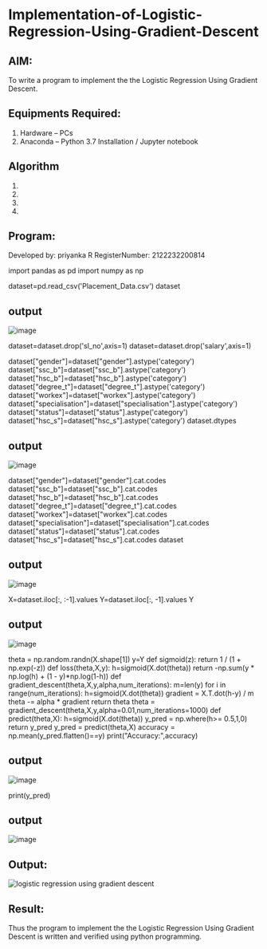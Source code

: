 # Implementation-of-Logistic-Regression-Using-Gradient-Descent

## AIM:
To write a program to implement the the Logistic Regression Using Gradient Descent.

## Equipments Required:
1. Hardware – PCs
2. Anaconda – Python 3.7 Installation / Jupyter notebook

## Algorithm
1. 
2. 
3. 
4. 

## Program:
Developed by: priyanka R
RegisterNumber: 2122232200814

import pandas as pd
import numpy as np

dataset=pd.read_csv('Placement_Data.csv')
dataset

## output
![image](https://github.com/user-attachments/assets/14fe8da7-f734-4010-b6db-7df0f6fd9667)

dataset=dataset.drop('sl_no',axis=1)
dataset=dataset.drop('salary',axis=1)

dataset["gender"]=dataset["gender"].astype('category')
dataset["ssc_b"]=dataset["ssc_b"].astype('category')
dataset["hsc_b"]=dataset["hsc_b"].astype('category')
dataset["degree_t"]=dataset["degree_t"].astype('category')
dataset["workex"]=dataset["workex"].astype('category')
dataset["specialisation"]=dataset["specialisation"].astype('category')    
dataset["status"]=dataset["status"].astype('category') 
dataset["hsc_s"]=dataset["hsc_s"].astype('category')
dataset.dtypes

## output
![image](https://github.com/user-attachments/assets/bc099560-2d52-4d7e-86c5-29d37a900c0c)

dataset["gender"]=dataset["gender"].cat.codes
dataset["ssc_b"]=dataset["ssc_b"].cat.codes
dataset["hsc_b"]=dataset["hsc_b"].cat.codes
dataset["degree_t"]=dataset["degree_t"].cat.codes
dataset["workex"]=dataset["workex"].cat.codes
dataset["specialisation"]=dataset["specialisation"].cat.codes   
dataset["status"]=dataset["status"].cat.codes
dataset["hsc_s"]=dataset["hsc_s"].cat.codes
dataset

## output
![image](https://github.com/user-attachments/assets/9f04c437-48a8-4f28-a458-b6bc55d35a0b)

X=dataset.iloc[:, :-1].values
Y=dataset.iloc[:, -1].values
Y

## output
![image](https://github.com/user-attachments/assets/7cbf7698-24b7-4afa-b2aa-a7779ac76cf0)

theta = np.random.randn(X.shape[1])
y=Y
def sigmoid(z):
    return 1 / (1 + np.exp(-z))
def loss(theta,X,y):
    h=sigmoid(X.dot(theta))
    return -np.sum(y * np.log(h) + (1 - y)*np.log(1-h))
def gradient_descent(theta,X,y,alpha,num_iterations):
    m=len(y)
    for i in range(num_iterations):
        h=sigmoid(X.dot(theta))
        gradient = X.T.dot(h-y) / m
        theta -= alpha * gradient
    return theta
theta = gradient_descent(theta,X,y,alpha=0.01,num_iterations=1000)
def predict(theta,X):
    h=sigmoid(X.dot(theta))
    y_pred = np.where(h>= 0.5,1,0)
    return y_pred
y_pred = predict(theta,X)
accuracy = np.mean(y_pred.flatten()==y)
print("Accuracy:",accuracy)


## output
![image](https://github.com/user-attachments/assets/1d06f632-8e8b-4c1e-985b-dc3e41ae57ff)


print(y_pred)

## output
![image](https://github.com/user-attachments/assets/52af4254-f097-4608-bed2-2aff5820279a)









## Output:
![logistic regression using gradient descent](sam.png)


## Result:
Thus the program to implement the the Logistic Regression Using Gradient Descent is written and verified using python programming.

